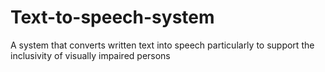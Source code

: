 # Text-to-speech-system
A system that converts written text into speech particularly to support the inclusivity of visually impaired persons
